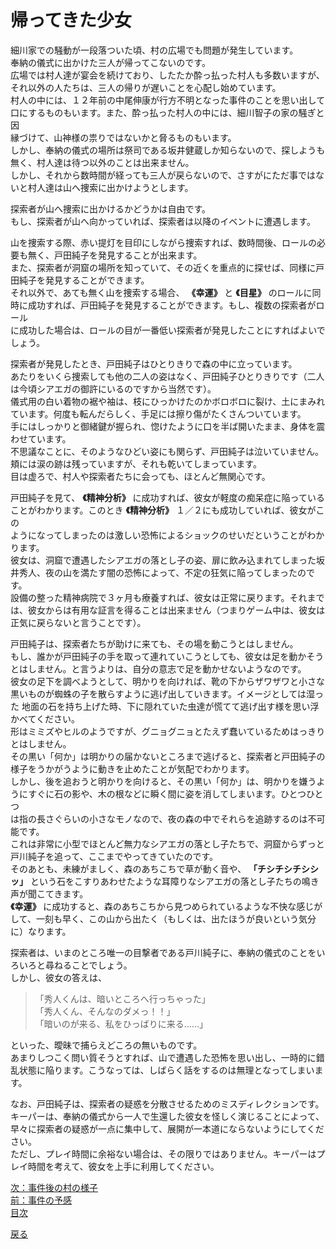 # 帰ってきた少女  

細川家での騒動が一段落ついた頃、村の広場でも問題が発生しています。  
奉納の儀式に出かけた三人が帰ってこないのです。  
広場では村人達が宴会を続けており、したたか酔っ払った村人も多数いますが、それ以外の人たちは、三人の帰りが遅いことを心配し始めています。  
村人の中には、１２年前の中尾伸康が行方不明となった事件のことを思い出して口にするものもいます。また、酔っ払った村人の中には、細川智子の家の騒ぎと因  
縁づけて、山神様の祟りではないかと脅るものもいます。  
しかし、奉納の儀式の場所は祭司である坂井健蔵しか知らないので、探しようも無く、村人達は待つ以外のことは出来ません。  
しかし、それから数時間が経っても三人が戻らないので、さすがにただ事ではないと村人達は山へ捜索に出かけようとします。  

探索者が山へ捜索に出かけるかどうかは自由です。  
もし、探索者が山へ向かっていれば、探索者は以降のイベントに遭遇します。  

山を捜索する際、赤い提灯を目印にしながら捜索すれば、数時間後、ロールの必要も無く、戸田純子を発見することが出来ます。  
また、探索者が洞窟の場所を知っていて、その近くを重点的に探せば、同様に戸田純子を発見することができます。  
それ以外で、あても無く山を捜索する場合、 **《幸運》** と **《目星》** のロールに同時に成功すれば、戸田純子を発見することができます。もし、複数の探索者がロール  
に成功した場合は、ロールの目が一番低い探索者が発見したことにすればよいでしょう。  

探索者が発見したとき、戸田純子はひとりきりで森の中に立っています。  
あたりをいくら捜索しても他の二人の姿はなく、戸田純子ひとりきりです（二人は今頃シアエガの御許にいるのですから当然です）。  
儀式用の白い着物の裾や袖は、枝にひっかけたのかボロボロに裂け、土にまみれています。何度も転んだらしく、手足には擦り傷がたくさんついています。  
手にはしっかりと御緒鍵が握られ、惚けたように口を半ば開いたまま、身体を震わせています。  
不思議なことに、そのようなひどい姿にも関らず、戸田純子は泣いていません。  
頬には涙の跡は残っていますが、それも乾いてしまっています。  
目は虚ろで、村人や探索者たちに会っても、ほとんど無関心です。  

戸田純子を見て、 **《精神分析》** に成功すれば、彼女が軽度の痴呆症に陥っていることがわかります。このとき **《精神分析》** １／２にも成功していれば、彼女がこの  
ようになってしまったのは激しい恐怖によるショックのせいだということがわかります。  
彼女は、洞窟で遭遇したシアエガの落とし子の姿、扉に飲み込まれてしまった坂井秀人、夜の山を満たす闇の恐怖によって、不定の狂気に陥ってしまったのです。  
設備の整った精神病院で３ヶ月も療養すれば、彼女は正常に戻ります。それまでは、彼女からは有用な証言を得ることは出来ません（つまりゲーム中は、彼女は正気に戻らないと言うことです）。  

戸田純子は、探索者たちが助けに来ても、その場を動こうとはしません。  
もし、誰かが戸田純子の手を取って連れていこうとしても、彼女は足を動かそうとはしません。と言うよりは、自分の意志で足を動かせないようなのです。  
彼女の足下を調べようとして、明かりを向ければ、靴の下からザワザワと小さな黒いものが蜘蛛の子を散らすように逃げ出していきます。イメージとしては湿った  地面の石を持ち上げた時、下に隠れていた虫達が慌てて逃げ出す様を思い浮かべてください。  
形はミミズやヒルのようですが、グニョグニョとたえず蠢いているためはっきりとはしません。  
その黒い「何か」は明かりの届かないところまで逃げると、探索者と戸田純子の様子をうかがうように動きを止めたことが気配でわかります。  
しかし、後を追おうと明かりを向けると、その黒い「何か」は、明かりを嫌うようにすぐに石の影や、木の根などに瞬く間に姿を消してしまいます。ひとつひとつ  
は指の長さぐらいの小さなモノなので、夜の森の中でそれらを追跡するのは不可能です。  
これは非常に小型でほとんど無力なシアエガの落とし子たちで、洞窟からずっと戸川純子を追って、ここまでやってきていたのです。  
そのあとも、未練がましく、森のあちこちで草が動く音や、 **「チシチシチシシッ」** という石をこすりあわせたような耳障りなシアエガの落とし子たちの鳴き声が聞こてきます。  
**《幸運》** に成功すると、森のあちこちから見つめられているような不快な感じがして、一刻も早く、この山から出たく（もしくは、出たほうが良いという気分に）なります。  

探索者は、いまのところ唯一の目撃者である戸川純子に、奉納の儀式のことをいろいろと尋ねることでしょう。  
しかし、彼女の答えは、  

> 「秀人くんは、暗いところへ行っちゃった」  
> 「秀人くん、そんなのダメっ！！」  
> 「暗いのが来る、私をひっばりに来る……」  

といった、曖昧で捕らえどころの無いものです。  
あまりしつこく問い質そうとすれば、山で遭遇した恐怖を思い出し、一時的に錯乱状態に陥ります。こうなっては、しばらく話をするのは無理となってしまいます。  

なお、戸田純子は、探索者の疑惑を分散させるためのミスディレクションです。  
キーパーは、奉納の儀式から一人で生還した彼女を怪しく演じることによって、早々に探索者の疑惑が一点に集中して、展開が一本道にならないようにしてください。  
ただし、プレイ時間に余裕ない場合は、その限りではありません。キーパーはプレイ時間を考えて、彼女を上手に利用してください。  

[次：事件後の村の様子](027_事件後の村の様子.md)  
[前：事件の予感](025_事件の予感.md)  
[目次](004_シナリオ目次.md)  

<a href="javascript:history.back()">戻る</a>  
